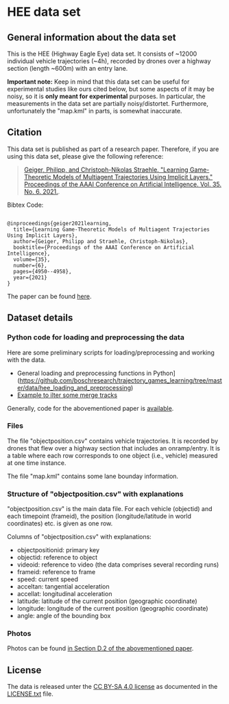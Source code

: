 HEE data set
===

## General information about the data set

This is the HEE (Highway Eagle Eye) data set.
It consists of ~12000 individual vehicle trajectories (~4h), recorded by drones over a highway section (length ~600m) with an entry lane. 

**Important note:** Keep in mind that this data set can be useful for experimental studies like ours cited below, but some aspects of it may be noisy, so it is **only meant for experimental** purposes.
In particular, the measurements in the data set are partially noisy/distortet.
Furthermore, unfortunately the "map.kml" in parts, is somewhat inaccurate.


## Citation

This data set is published as part of a research paper.
Therefore, if you are using this data set, please give the following reference:

> [Geiger, Philipp, and Christoph-Nikolas Straehle. "Learning Game-Theoretic Models of Multiagent Trajectories Using Implicit Layers." Proceedings of the AAAI Conference on Artificial Intelligence. Vol. 35. No. 6. 2021.](https://arxiv.org/pdf/2008.07303.pdf).

Bibtex Code:
<pre><code>
@inproceedings{geiger2021learning,
  title={Learning Game-Theoretic Models of Multiagent Trajectories Using Implicit Layers},
  author={Geiger, Philipp and Straehle, Christoph-Nikolas},
  booktitle={Proceedings of the AAAI Conference on Artificial Intelligence},
  volume={35},
  number={6},
  pages={4950--4958},
  year={2021}
}
</pre></code>

The paper can be found [here](https://arxiv.org/pdf/2008.07303.pdf).



## Dataset details


### Python code for loading and preprocessing the data

Here are some preliminary scripts for loading/preprocessing and working with the data.

- General loading and preprocessing functions in Python](https://github.com/boschresearch/trajectory_games_learning/tree/master/data/hee_loading_and_preprocessing)
- [Example to ilter some merge tracks](https://github.com/boschresearch/trajectory_games_learning/blob/master/data/hee_preprocess2.py)

Generally, code for the abovementioned paper is [available](https://github.com/boschresearch/trajectory_games_learning).

### Files

The file "objectposition.csv" contains vehicle trajectories. It is recorded by drones that flew over a highway section that includes an onramp/entry. It is a table where each row corresponds to one object (i.e., vehicle) measured at one time instance. 

The file "map.kml" contains some lane bounday information. 


### Structure of "objectposition.csv" with explanations

"objectposition.csv" is the main data file. For each vehicle (objectid) and each timepoint (frameid), the position (longitude/latitude in world coordinates) etc. is given as one row.


Columns of "objectposition.csv" with explanations:

- objectpositionid: primary key
- objectid: reference to object
- videoid: reference to video (the data comprises several recording runs)
- frameid: reference to frame
- speed: current speed
- acceltan: tangential acceleration
- accellat: longitudinal acceleration
- latitude: latitude of the current position (geographic coordinate)
- longitude: longitude of the current position (geographic coordinate)
- angle: angle of the bounding box


### Photos


Photos can be found [in Section D.2 of the abovementioned paper](https://arxiv.org/pdf/2008.07303.pdf).


## License



The data is released unter the [CC BY-SA 4.0 license](https://creativecommons.org/licenses/by-sa/4.0/legalcode.txt) as documented in the [LICENSE.txt](LICENSE.txt) file.